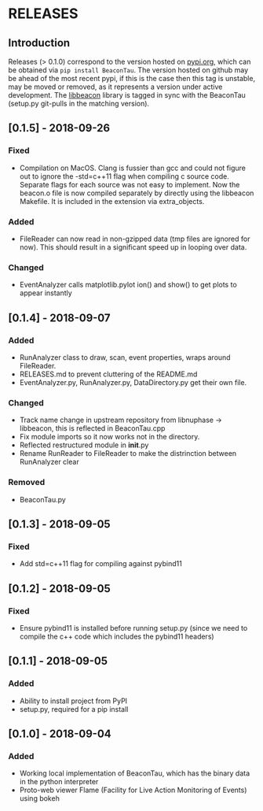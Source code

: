 # RELEASES

## Introduction
Releases (> 0.1.0) correspond to the version hosted on [pypi.org](https://pypi.org/manage/project/beacontau/releases/), which can be obtained via `pip install BeaconTau`.
The version hosted on github may be ahead of the most recent pypi, if this is the case then this tag is unstable, may be moved or removed, as it represents a version under active development.
The [libbeacon](https://github.com/beaconTau/libbeacon) library is tagged in sync with the BeaconTau (setup.py git-pulls in the matching version).


## [0.1.5] - 2018-09-26

### Fixed
- Compilation on MacOS. Clang is fussier than gcc and could not figure out to ignore the -std=c++11 flag when compiling c source code. Separate flags for each source was not easy to implement. Now the beacon.o file is now compiled separately by directly using the libbeacon Makefile. It is included in the extension via extra_objects.

### Added
- FileReader can now read in non-gzipped data (tmp files are ignored for now). This should result in a significant speed up in looping over data.

### Changed
- EventAnalyzer calls matplotlib.pylot ion() and show() to get plots to appear instantly

## [0.1.4] - 2018-09-07

### Added
- RunAnalyzer class to draw, scan, event properties, wraps around FileReader.
- RELEASES.md to prevent cluttering of the README.md
- EventAnalyzer.py, RunAnalyzer.py, DataDirectory.py get their own file.

### Changed
- Track name change in upstream repository from libnuphase -> libbeacon, this is reflected in BeaconTau.cpp
- Fix module imports so it now works not in the directory.
- Reflected restructured module in __init__.py
- Rename RunReader to FileReader to make the distrinction between RunAnalyzer clear

### Removed
- BeaconTau.py




## [0.1.3] - 2018-09-05

### Fixed
- Add std=c++11 flag for compiling against pybind11




## [0.1.2] - 2018-09-05

### Fixed
- Ensure pybind11 is installed before running setup.py (since we need to compile the c++ code which includes the pybind11 headers)




## [0.1.1] - 2018-09-05

### Added
- Ability to install project from PyPI
- setup.py, required for a pip install




## [0.1.0] - 2018-09-04

### Added
- Working local implementation of BeaconTau, which has the binary data in the python interpreter
- Proto-web viewer Flame (Facility for Live Action Monitoring of Events) using bokeh



